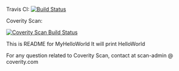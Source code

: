 Travis CI:
[![Build Status](https://travis-ci.org/BSravanthi/MyHelloWorld.svg?branch=master)](https://travis-ci.org/BSravanthi/MyHelloWorld)

Coverity Scan:

<a href="https://scan.coverity.com/projects/bsravanthi-myhelloworld">
  <img alt="Coverity Scan Build Status"
       src="https://scan.coverity.com/projects/15169/badge.svg"/>
</a>

This is README for MyHelloWorld
It will print HelloWorld

For any question related to Coverity Scan, contact at scan-admin @ coverity.com

